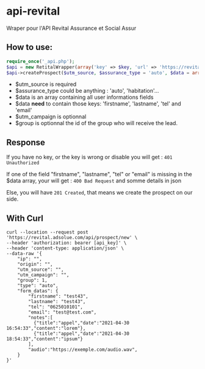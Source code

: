 # api-revital
Wraper pour l'API Revital Assurance et Social Assur


## How to use: 
```php
require_once('_api.php');
$api = new RetitalWrapper(array('key' => $key, 'url' => 'https://revital.adsolue.com/api'));
$api->createProspect($utm_source, $assurance_type = 'auto', $data = array(), $utm_campaign = '', $group = 1);
```

* $utm_source is required
* $assurance_type could be anything : 'auto', 'habitation'…
* $data is an array containing all user informations fields
* $data **need** to contain those keys: 'firstname', 'lastname', 'tel' and 'email'
* $utm_campaign is optionnal
* $group is optionnal the id of the group who will receive the lead.

## Response

If you have no key, or the key is wrong or disable you will get : `401 Unauthorized`

If one of the field "firstname", "lastname", "tel" or "email" is missing in the $data array, your will get : `400 Bad Request` and somme details in json

Else, you will have `201 Created`, that means we create the prospect on our side.


## With Curl
```
curl --location --request post 'https://revital.adsolue.com/api/prospect/new' \
--header 'authorization: bearer [api_key]' \
--header 'content-type: application/json' \
--data-raw '{
    "ip": "",
    "origin": "",
    "utm_source": "",
    "utm_campaign": "",
    "group": 1,
    "type": "auto",
    "form_datas": {
        "firstname": "test43",
        "lastname": "test43",
        "tel": "0625010101",
        "email": "test@test.com",
        "notes":[
          {"title":"appel","date":"2021-04-30 16:54:33","content":"lorem"},
          {"title":"appel","date":"2021-04-30 18:54:33","content":"ipsum"}
        ],
        "audio":"https://exemple.com/audio.wav",
    }
}'
```
